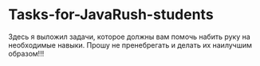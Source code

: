 # Tasks-for-JavaRush-students
Здесь я выложил задачи, которое должны вам помочь набить руку на необходимые навыки. Прошу не пренебрегать и делать их наилучшим образом!!! 
